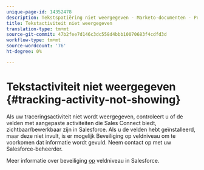 ```yaml
---
unique-page-id: 14352478
description: Tekstspatiëring niet weergegeven - Marketo-documenten - Productdocumentatie
title: Tekstactiviteit niet weergegeven
translation-type: tm+mt
source-git-commit: 47b2fee7d146c3dc558d4bbb10070683f4cdfd3d
workflow-type: tm+mt
source-wordcount: '76'
ht-degree: 0%

---
```



# Tekstactiviteit niet weergegeven {#tracking-activity-not-showing}

Als uw traceringsactiviteit niet wordt weergegeven, controleert u of de velden met aangepaste activiteiten die Sales Connect biedt, zichtbaar/bewerkbaar zijn in Salesforce. Als u de velden hebt geïnstalleerd, maar deze niet invult, is er mogelijk Beveiliging op veldniveau om te voorkomen dat informatie wordt gevuld. Neem contact op met uw Salesforce-beheerder.

Meer informatie over beveiliging [op](http://help.salesforce.com/articleView?id=admin_fls.htm&amp;type=5) veldniveau in Salesforce.
